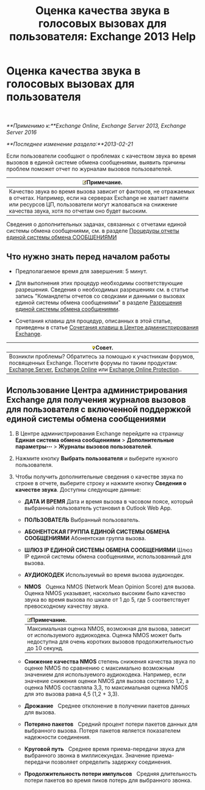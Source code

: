 ﻿---
title: 'Оценка качества звука в голосовых вызовах для пользователя: Exchange 2013 Help'
TOCTitle: Оценка качества звука в голосовых вызовах для пользователя
ms:assetid: 0c945886-3cfa-423e-9b46-0d6b1584a145
ms:mtpsurl: https://technet.microsoft.com/ru-ru/library/JJ659059(v=EXCHG.150)
ms:contentKeyID: 50556333
ms.date: 05/22/2018
mtps_version: v=EXCHG.150
ms.translationtype: MT
---

# Оценка качества звука в голосовых вызовах для пользователя

 

_**Применимо к:**Exchange Online, Exchange Server 2013, Exchange Server 2016_

_**Последнее изменение раздела:**2013-02-21_

Если пользователи сообщают о проблемах с качеством звука во время вызовов в единой системе обмена сообщениями, выявить причины проблем поможет отчет по журналам вызовов пользователей.

<table>
<thead>
<tr class="header">
<th><img src="images/JJ126620.note(EXCHG.150).gif" title="Примечание" alt="Примечание" />Примечание.</th>
</tr>
</thead>
<tbody>
<tr class="odd">
<td>Качество звука во время вызова зависит от факторов, не отражаемых в отчетах. Например, если на серверах Exchange не хватает памяти или ресурсов ЦП, пользователи могут жаловаться на снижение качества звука, хотя по отчетам оно будет высоким.</td>
</tr>
</tbody>
</table>


Сведения о дополнительных задачах, связанных с отчетами единой системы обмена сообщениями, см. в разделе [Процедуры отчеты единой системы обмена СООБЩЕНИЯМИ](um-reports-procedures-exchange-2013-help.md)

## Что нужно знать перед началом работы

  - Предполагаемое время для завершения: 5 минут.

  - Для выполнения этих процедур необходимы соответствующие разрешения. Сведения о необходимых разрешениях см. в статье запись "Командлеты отчетов со сводками и данными о вызовах единой системы обмена сообщениями" в разделе [Разрешения единой системы обмена сообщениями](unified-messaging-permissions-exchange-2013-help.md).

  - Сочетания клавиш для процедур, описанных в этой статье, приведены в статье [Сочетания клавиш в Центре администрирования Exchange](keyboard-shortcuts-in-the-exchange-admin-center-exchange-online-protection-help.md).

<table>
<thead>
<tr class="header">
<th><img src="images/Bb124558.tip(EXCHG.150).gif" title="Совет" alt="Совет" />Совет.</th>
</tr>
</thead>
<tbody>
<tr class="odd">
<td>Возникли проблемы? Обратитесь за помощью к участникам форумов, посвященных Exchange. Посетите форумы по таким продуктам: <a href="https://go.microsoft.com/fwlink/p/?linkid=60612">Exchange Server</a>, <a href="https://go.microsoft.com/fwlink/p/?linkid=267542">Exchange Online</a> или <a href="https://go.microsoft.com/fwlink/p/?linkid=285351">Exchange Online Protection</a>..</td>
</tr>
</tbody>
</table>


## Использование Центра администрирования Exchange для получения журналов вызовов для пользователя с включенной поддержкой единой системы обмена сообщениями

1.  В Центре администрирования Exchange перейдите на страницу **Единая система обмена сообщениями** \> **Дополнительные параметры**![Значок дополнительных параметров](images/JJ150550.5381819e-3b21-4873-8714-e9b956290b28(EXCHG.150).gif "Значок дополнительных параметров") \> **Журналы вызовов пользователей**.

2.  Нажмите кнопку **Выбрать пользователя** и выберите нужного пользователя.

3.  Чтобы получить дополнительные сведения о качестве звука по строке в отчете, выберите строку и нажмите кнопку **Сведения о качестве звука**. Доступны следующие данные:
    
      - **ДАТА И ВРЕМЯ** Дата и время вызова в часовом поясе, который выбранный пользователь установил в Outlook Web App.
    
      - **ПОЛЬЗОВАТЕЛЬ** Выбранный пользователь.
    
      - **АБОНЕНТСКАЯ ГРУППА ЕДИНОЙ СИСТЕМЫ ОБМЕНА СООБЩЕНИЯМИ** Абонентская группа вызова.
    
      - **ШЛЮЗ IP ЕДИНОЙ СИСТЕМЫ ОБМЕНА СООБЩЕНИЯМИ** Шлюз IP единой системы обмена сообщениями, использованный для вызова.
    
      - **АУДИОКОДЕК** Используемый во время вызова аудиокодек.
    
      - **NMOS**   Оценка NMOS (Network Mean Opinion Score) для вызова. Оценка NMOS указывает, насколько высоким было качество звука во время вызова по шкале от 1 до 5, где 5 соответствует превосходному качеству звука.
        
        <table>
        <thead>
        <tr class="header">
        <th><img src="images/JJ126620.note(EXCHG.150).gif" title="Примечание" alt="Примечание" />Примечание.</th>
        </tr>
        </thead>
        <tbody>
        <tr class="odd">
        <td>Максимальная оценка NMOS, возможная для вызова, зависит от используемого аудиокодека. Оценка NMOS может быть недоступна для очень коротких вызовов продолжительностью до 10 секунд.</td>
        </tr>
        </tbody>
        </table>
    
      - **Снижение качества NMOS** степень снижения качества звука по оценке NMOS по сравнению с максимально возможным значением для используемого аудиокодека. Например, если значение снижения оценки NMOS для вызова составило 1,2, а оценка NMOS составляла 3,3, то максимальная оценка NMOS для это вызова равна 4,5 (1,2 + 3,3).
    
      - **Дрожание**   Среднее отклонение в получении пакетов данных для вызова.
    
      - **Потеряно пакетов**   Средний процент потери пакетов данных для выбранного вызова. Потеря пакетов является показателем надежности соединения.
    
      - **Круговой путь**   Среднее время приема-передачи звука для выбранного звонка в миллисекундах. Значение приема-передачи позволяет определить задержку соединения.
    
      - **Продолжительность потери импульсов**   Средняя длительность потери пакетов во время пиков потерь для выбранного звонка.

